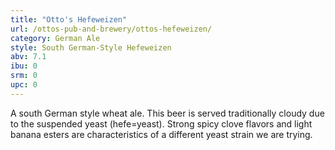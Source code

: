 ```yaml
---
title: "Otto's Hefeweizen"
url: /ottos-pub-and-brewery/ottos-hefeweizen/
category: German Ale
style: South German-Style Hefeweizen
abv: 7.1
ibu: 0
srm: 0
upc: 0
---
```

A south German style wheat ale. This beer is served traditionally cloudy due to the suspended yeast (hefe=yeast). Strong spicy clove flavors and light banana esters are characteristics of a different yeast strain we are trying.
